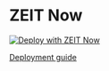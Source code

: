 # ZEIT Now

[![Deploy with ZEIT Now](https://zeit.co/button)](https://zeit.co/new/project?template=https://github.com/prisma/prisma-examples/tree/prisma2/deployment-platforms/zeit-now)


[Deployment guide](#link-to-docs)
